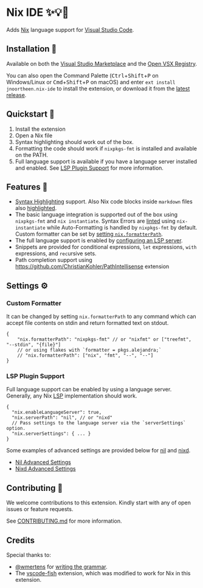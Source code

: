 # Nix IDE ✨💡🌟

Adds [Nix](https://nixos.org/) language support for [Visual Studio Code](https://code.visualstudio.com/).

## Installation 🔨

Available on both the [Visual Studio Marketplace](https://marketplace.visualstudio.com/items?itemName=jnoortheen.nix-ide) and the [Open VSX Registry](https://open-vsx.org/extension/jnoortheen/nix-ide).

You can also open the Command Palette (<kbd>Ctrl</kbd>+<kbd>Shift</kbd>+<kbd>P</kbd> on Windows/Linux or <kbd>Cmd</kbd>+<kbd>Shift</kbd>+<kbd>P</kbd> on macOS) and enter `ext install jnoortheen.nix-ide` to install the extension, or download it from the [latest release](https://github.com/nix-community/vscode-nix-ide/releases/latest).

## Quickstart 🚀

1. Install the extension
2. Open a Nix file
3. Syntax highlighting should work out of the box.
4. Formatting the code should work if `nixpkgs-fmt` is installed and available on the PATH.
5. Full language support is available if you have a language server installed and enabled. See [LSP Plugin Support](#lsp-plugin-support) for more information.

## Features 🎯

- [Syntax Highlighting](./images/docs/nix-syntax-highlight.png) support. Also Nix code blocks inside `markdown` files also [highlighted](./images/docs/md-embed-nix.png).
- The basic language integration is supported out of the box using `nixpkgs-fmt` and `nix instantiate`. Syntax Errors are [linted](./images/docs/linting.png) using `nix-instantiate` while Auto-Formatting is handled by `nixpkgs-fmt` by default. Custom formatter can be set by [setting `nix.formatterPath`](#custom-formatter).
- The full language support is enabled by [configuring an LSP server](#lsp-plugin-support).
- Snippets are provided for conditional expressions, `let` expressions, `with` expressions, and `rec`ursive sets.
- Path completion support using https://github.com/ChristianKohler/PathIntellisense extension

## Settings ⚙️

### Custom Formatter

It can be changed by setting `nix.formatterPath` to any command which can accept file contents on stdin and return formatted text on stdout.

```json5
{ 
    "nix.formatterPath": "nixpkgs-fmt" // or "nixfmt" or ["treefmt", "--stdin", "{file}"]
    // or using flakes with `formatter = pkgs.alejandra;`
    // "nix.formatterPath": ["nix", "fmt", "--", "--"]
}
```

### LSP Plugin Support

Full language support can be enabled by using a language server. Generally, any Nix [LSP](https://microsoft.github.io/language-server-protocol/) implementation should work.

```json5
{
  "nix.enableLanguageServer": true,
  "nix.serverPath": "nil", // or "nixd"
  // Pass settings to the language server via the `serverSettings` option.
  "nix.serverSettings": { ... }
}
```
Some examples of advanced settings are provided below for [nil](https://github.com/oxalica/nil) and [nixd](https://github.com/nix-community/nixd).

* [Nil Advanced Settings](./docs/snippets/advanced-nil-settings.jsonc)
* [Nixd Advanced Settings](./docs/snippets/advanced-nixd-settings.jsonc)

## Contributing 💪

We welcome contributions to this extension. Kindly start with any of open issues or feature requests.

See [CONTRIBUTING.md](./CONTRIBUTING.md) for more information.

## Credits 

Special thanks to:

- [@wmertens](https://github.com/wmertens) for [writing the grammar](https://github.com/wmertens/sublime-nix/blob/master/nix.tmLanguage).
- The [vscode-fish](https://github.com/bmalehorn/vscode-fish/) extension, which was modified to work for Nix in this extension.
